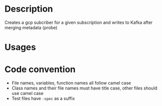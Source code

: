 # Description
Creates a gcp subcriber for a given subscription and writes to Kafka after merging metadata (probe)  

# Usages

# Code convention
- File names, variables, function names all follow camel case
- Class names and their file names must have title case, other files should use camel case
- Test files have `-spec` as a suffix

